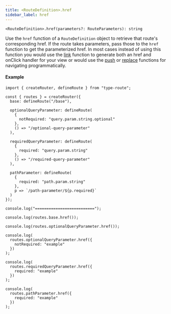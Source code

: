 ```yaml
---
title: <RouteDefinition>.href
sidebar_label: href
---
```


```tsx
<RouteDefinition>.href(parameters?: RouteParameters): string
```

Use the `href` function of a `RouteDefinition` object to retrieve that route's corresponding href. If the route takes parameters, pass those to the `href` function to get the parameterized href. In most cases instead of using this function you would use the [link](./link.md) function to generate both an href and onClick handler for your view or would use the [push](./push.md) or [replace](./replace.md) functions for navigating programmatically.

#### Example

```tsx codesandbox-standard
import { createRouter, defineRoute } from "type-route";

const { routes } = createRouter({
  base: defineRoute("/base"),

  optionalQueryParameter: defineRoute(
    {
      notRequired: "query.param.string.optional"
    },
    () => "/optional-query-parameter"
  ),

  requiredQueryParameter: defineRoute(
    {
      required: "query.param.string"
    },
    () => "/required-query-parameter"
  ),

  pathParameter: defineRoute(
    {
      required: "path.param.string"
    },
    p => `/path-parameter/${p.required}`
  )
});

console.log("==========================");

console.log(routes.base.href());

console.log(routes.optionalQueryParameter.href());

console.log(
  routes.optionalQueryParameter.href({
    notRequired: "example"
  })
);

console.log(
  routes.requiredQueryParameter.href({
    required: "example"
  })
);

console.log(
  routes.pathParameter.href({
    required: "example"
  })
);
```
